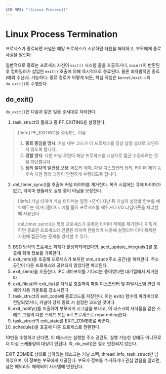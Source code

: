 ```yaml
---
상위 개념: "[[Linux Process]]"
---
```

# Linux Process Termination
프로세스가 종료되면 커널은 해당 프로세스가 소유하던 자원을 해제하고, 부모에게 종료 사실을 알린다.

일반적으로 종료는 프로세스 자신이 `exit()` 시스템 콜을 호출하거나, `main()`이 반환된 후 컴파일러가 삽입한 `exit()` 호출에 의해 묵시적으로 종료된다. 물론 비자발적인 종료(예외 수신)도 가능하다. 종료 경로가 어떻게 되든, 핵심 작업은 `kernel/exit.c`의 `do_exit()`이 수행한다.

## do_exit()
`do_exit()`은 다음과 같은 일을 순서대로 처리한다.

1. task_struct의 플래그 중 PF_EXITING을 설정한다.

> [!info] PF_EXITING을 설정하는 이유
> 1. **종료 중임을 명시**: 커널 내부 코드가 이 프로세스를 정상 실행 상태로 오인하지 않도록 합니다.
> 2. **경합 방지**: 다른 커널 루틴이 해당 프로세스를 대상으로 접근·수정하려는 것을 차단합니다.
> 3. **정리 절차의 일관성 보장**: 메모리 해제, 파일 디스크립터 정리, 타이머 제거 등 후속 자원 정리 과정이 안전하게 수행되도록 합니다.

2. del_timer_sync()를 호출해 커널 타이머를 제거한다. 복귀 시점에는 큐에 타이머가 없고, 타이머 핸들러도 실행 중이 아님을 보장한다.

> [!info] 커널 타이머
> 커널 타이머는 일정 시간이 지난 뒤 커널이 실행할 함수를 예약해두는 메커니즘이다. 예를 들어 프로세스를 깨우거나 I/O 타임아웃을 처리할 때 사용된다.
> 
> del_timer_sync()는 특정 프로세스가 등록한 타이머 객체를 제거한다. 이렇게 하면 종료된 프로세스와 연결된 타이머 핸들러가 나중에 실행되어 이미 해제된 자원에 접근하는 문제를 방지할 수 있다.


3. BSD 방식의 프로세스 회계가 활성화되어있다면, acct_update_integrals()를 호출해 회계 정보를 기록한다.
4. exit_mm()을 호출해 프로세스가 보유한 mm_struct(주소 공간)을 해제한다. 주소 공간이 다른 프로세스와 공유되지 않았다면 파괴된다.
5. exit_sem()을 호출한다. IPC 세마포어를 기다리는 중이었다면 대기열에서 제거한다.
6. exit_files()와 exit_fs()를 차례로 호출하여 파일 디스크립터 및 파일시스템 관련 객체의 사용 카운트를 감소시킨다. 
7. task_struct의 exit_code에 종료코드를 저장한다. 이는 exit() 함수의 파라미터로 전달되었거나, 커널이 강제 종료 시 설정한 코드일 것이다.
8. exit_notify()를 호출하여 부모에게 시그널을 보내고, 이 태스크의 자식들을 같은 스레드 그룹의 다른 스레드 또는 init 프로세스로 reparenting한다.
9. task_struct의 exit_state를 EXIT_ZOMBIE로 바꾼다.
10. schedule()을 호출해 다른 프로세스로 전환한다.

10번을 수행하고 난다면, 이 태스크는 실행할 주소 공간도, 실행 가능한 상태도 아니므로 더 이상 스케쥴링의 대상이 안된다. 즉, do_exit()은 결코 반환되지 않는다.

EXIT_ZOMBIE 상태로 남아있는 태스크는 커널 스택, thread_info, task_struct만 남아있으며, 이 정보는 부모에게 제공된다. 부모가 정보를 수거하거나 관심 없음을 알리면, 남은 메모리도 해제되어 시스템에 반환된다.